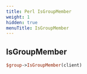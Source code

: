 ```yaml
---
title: Perl IsGroupMember
weight: 1
hidden: true
menuTitle: IsGroupMember
---
```

## IsGroupMember
```perl
$group->IsGroupMember(client)
```